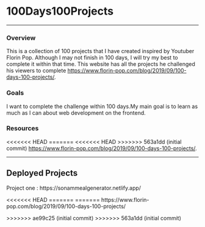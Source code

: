 # 100Days100Projects
<hr>
<h3>Overview</h3>
<p>
    This is a collection of 100 projects that I have created inspired by Youtuber Florin Pop. Although I may not finish in 100 days, I will try my best to complete it within that time. This website has all the projects he challenged his viewers to complete <a href='https://www.florin-pop.com/blog/2019/09/100-days-100-projects/'>https://www.florin-pop.com/blog/2019/09/100-days-100-projects/</a>.
</p>    
<h3>Goals</h3>
<p>
    I want to complete the challenge within 100 days.My main goal is to learn as much as I can about web development on the frontend.
</p>    
<h3>Resources</h3>
<p>
<<<<<<< HEAD
=======
<<<<<<< HEAD
>>>>>>> 563a1dd (initial commit)
<a href='https://www.florin-pop.com/blog/2019/09/100-days-100-projects/'>https://www.florin-pop.com/blog/2019/09/100-days-100-projects/</a>.
</p>
<hr>
<h2>Deployed Projects</h2>
<break>
<p>Project one <a href='https://sonammealgenerator.netlify.app'></a>: https://sonammealgenerator.netlify.app/</a></p>
<<<<<<< HEAD
=======
=======
    <a>https://www.florin-pop.com/blog/2019/09/100-days-100-projects/</a>
</p>
>>>>>>> ae99c25 (initial commit)
>>>>>>> 563a1dd (initial commit)
